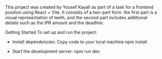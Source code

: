 This project was created by Yousef Kayali as part of a task for a frontend position using React + Vite. It consists of a two-part form: the first part is a visual representation of teeth, and the second part includes additional details such as the IPR amount and the deadline.

Getting Started
To set up and run the project:

- Install dependencies:
Copy code to your local machine
npm install

- Start the development server:
npm run dev